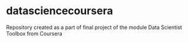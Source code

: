 # datasciencecoursera
Repository created as a part of final project of the module Data Scientist Toolbox from Coursera

